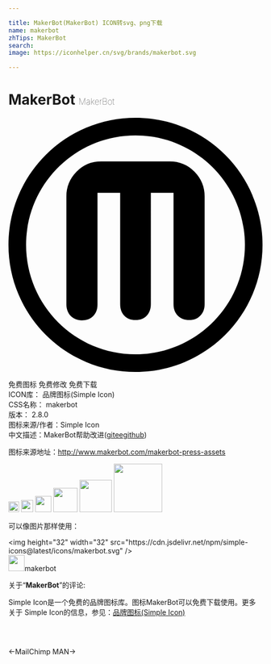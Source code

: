 ```yaml
---

title: MakerBot(MakerBot) ICON转svg、png下载
name: makerbot
zhTips: MakerBot
search: 
image: https://iconhelper.cn/svg/brands/makerbot.svg

---
```


# MakerBot  <small style="font-size: 60%;font-weight: 100">MakerBot</small>

<div id="svg" class="svg-wrap">
<svg role="img" viewBox="0 0 24 24" xmlns="http://www.w3.org/2000/svg"><title>MakerBot icon</title><path d="M23.055 7.328c-.604-1.428-1.47-2.714-2.569-3.813C19.382 2.414 18.1 1.551 16.672.944 15.189.315 13.619 0 12 0c-1.62 0-3.19.318-4.672.945-1.428.604-2.711 1.47-3.813 2.57C2.414 4.615 1.551 5.9.943 7.328.315 8.81 0 10.38 0 12c0 1.619.318 3.189.945 4.671.604 1.429 1.47 2.714 2.569 3.814 1.103 1.1 2.386 1.964 3.813 2.57C8.81 23.686 10.38 24 12 24c1.619 0 3.189-.314 4.671-.944 1.429-.601 2.711-1.471 3.814-2.564 1.1-1.095 1.964-2.386 2.57-3.811.63-1.47.944-3.045.944-4.665 0-1.619-.314-3.18-.944-4.664v-.024zM12 22.335C6.293 22.335 1.665 17.707 1.665 12S6.293 1.665 12 1.665 22.335 6.293 22.335 12 17.707 22.335 12 22.335zm3.242-18.214H8.757c-.922 0-1.7.324-2.333.975-.635.644-.953 1.425-.953 2.334v10.182c0 .449.135.81.4 1.095.267.269.615.42 1.051.42.445 0 .805-.135 1.079-.405.272-.271.409-.63.409-1.08V7.08h2.141v10.529c0 .445.131.806.391 1.08.259.273.611.411 1.059.411.446 0 .799-.138 1.059-.411.26-.274.39-.635.39-1.08V7.08h2.142v10.529c0 .445.135.806.408 1.08.275.273.635.411 1.08.411.435 0 .783-.141 1.05-.423.268-.28.401-.638.401-1.069V7.426c0-.91-.318-1.688-.953-2.336-.633-.648-1.41-.975-2.334-.975v.006z"/></svg>
</div>
<detail full-name='makerbot'></detail>

<div class="detail-page">
<p>
<span><span class="badge-success badge">免费图标</span> <span class="badge-success badge">免费修改</span>  <span class="badge-success badge">免费下载</span> </span>
<br/>
<span>
ICON库：
<span class="badge-secondary badge">品牌图标(Simple Icon)</span> 
</span>
<br/>
<span>
CSS名称：
<span class="badge-secondary badge">makerbot</span> 
</span>

<br/>
<span>
版本：
<span class="badge-secondary badge">2.8.0</span> 
</span>
<br/>
<span>图标来源/作者：<span class="badge-light badge">Simple Icon</span></span> 
<br/>
<span class="zh-detail">中文描述：<span class="badge-primary badge">MakerBot</span><span class="help-link"><span>帮助改进</span>(<a href="https://gitee.com/liuwave/icon-helper/edit/master/json/brands/makerbot.json" target="_blank" rel="noopener noreferrer">gitee</a><a href="https://github.com/liuwave/icon-helper/edit/master/json/brands/makerbot.json" target="_blank" rel="noopener noreferrer">github</a></span>)</span><br/>
</p>
</div><div class="description description alert alert-light"><p>图标来源地址：<a href="http://www.makerbot.com/makerbot-press-assets" target="_blank" rel="noopener noreferrer">http://www.makerbot.com/makerbot-press-assets</a></p></div>
<div class="alert alert-dark">
<img height="21" width="21" src="https://cdn.jsdelivr.net/npm/simple-icons@latest/icons/makerbot.svg" />
<img height="24" width="24" src="https://cdn.jsdelivr.net/npm/simple-icons@latest/icons/makerbot.svg" />
<img height="32" width="32" src="https://cdn.jsdelivr.net/npm/simple-icons@latest/icons/makerbot.svg" />
<img height="48" width="48" src="https://cdn.jsdelivr.net/npm/simple-icons@latest/icons/makerbot.svg" />
<img height="64" width="64" src="https://cdn.jsdelivr.net/npm/simple-icons@latest/icons/makerbot.svg" />
<img height="96" width="96" src="https://cdn.jsdelivr.net/npm/simple-icons@latest/icons/makerbot.svg" />

</div>
<div>
  <p>可以像图片那样使用：    
  </p>
  <div class="alert alert-primary" style="font-size: 14px">
    &lt;img height="32" width="32" src="https://cdn.jsdelivr.net/npm/simple-icons@latest/icons/makerbot.svg" /&gt;
    <copy-btn content='<img height="32" width="32" src="https://cdn.jsdelivr.net/npm/simple-icons@latest/icons/makerbot.svg" />'></copy-btn>
  </div>
  <div class="alert alert-secondary">
    <img height="32" width="32" src="https://cdn.jsdelivr.net/npm/simple-icons@latest/icons/makerbot.svg" />makerbot
    <copy-btn content="makerbot" btn-title="复制图标名称"></copy-btn>
  </div>
</div>
<div class="icon-detail__container">
<p>关于“<b>MakerBot</b>”的评论:</p>
</div>
<Vssue title="关于“MakerBot”的评论" />
<div><p>Simple Icon是一个免费的品牌图标库。图标MakerBot可以免费下载使用。更多关于  Simple Icon的信息，参见：<a target="_blank" href="https://iconhelper.cn/brands.html">品牌图标(Simple Icon)</a>
</p></div>


<div style="padding:2rem 0 " class="page-nav"><p class="inner"><span class="prev">←<router-link to="/icon/mailchimp.html">MailChimp</router-link></span> <span class="next"><router-link to="/icon/man.html">MAN</router-link>→</span></p></div>
